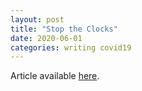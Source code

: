 ```yaml
---
layout: post
title: "Stop the Clocks"
date: 2020-06-01
categories: writing covid19
---
```


Article available [here](https://blogs.ed.ac.uk/ed-decameron/stop-the-clocks/).
